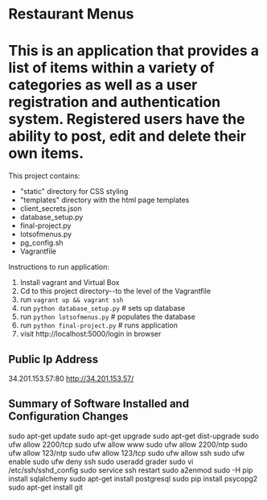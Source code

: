 # Restaurant Menus #

# This is an application that provides a list of items within a variety of categories as well as a user registration and authentication system. Registered users have the ability to post, edit and delete their own items.

This project contains:
* "static" directory for CSS styling
* "templates" directory with the html page templates
* client_secrets.json
* database_setup.py
* final-project.py
* lotsofmenus.py
* pg_config.sh
* Vagrantfile

Instructions to run application:

1. Install vagrant and Virtual Box
2. Cd to this project directory--to the level of the Vagrantfile
3. run `vagrant up && vagrant ssh`
4. run `python database_setup.py` # sets up database
5. run `python lotsofmenus.py` # populates the database
6. run `python final-project.py` # runs application
7. visit http://localhost:5000/login in browser


## Public Ip Address ##
34.201.153.57:80
http://34.201.153.57/

## Summary of Software Installed and Configuration Changes ##

sudo apt-get update
sudo apt-get upgrade
sudo apt-get dist-upgrade
sudo ufw allow 2200/tcp
sudo ufw allow www
sudo ufw allow 2200/ntp
sudo ufw allow 123/ntp
sudo ufw allow 123/tcp
sudo ufw allow ssh
sudo ufw enable
sudo ufw deny ssh
sudo useradd grader
sudo vi /etc/ssh/sshd_config
sudo service ssh restart
sudo a2enmod
sudo -H pip install sqlalchemy
sudo apt-get install postgresql
sudo pip install psycopg2 
sudo apt-get install git
